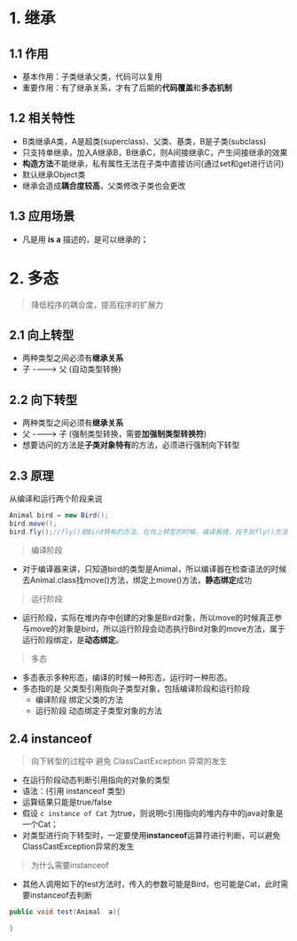 # 1. 继承

## 1.1 作用

- 基本作用：子类继承父类，代码可以复用
- 重要作用：有了继承关系，才有了后期的**代码覆盖**和**多态机制**

## 1.2 相关特性

- B类继承A类，A是超类(superclass)、父类、基类，B是子类(subclass)
- 只支持单继承，加入A继承B，B继承C，则A间接继承C，产生间接继承的效果
- **构造方法**不能继承，私有属性无法在子类中直接访问(通过set和get进行访问)
- 默认继承Object类
- 继承会造成**耦合度较高**，父类修改子类也会更改

## 1.3 应用场景

- 凡是用 **is a** 描述的，是可以继承的；

# 2. 多态

>降低程序的耦合度，提高程序的扩展力

## 2.1 向上转型

- 两种类型之间必须有**继承关系**
- 子 ----> 父 (自动类型转换)

## 2.2 向下转型

- 两种类型之间必须有**继承关系**
- 父 ----> 子 (强制类型转换，需要**加强制类型转换符**)
- 想要访问的方法是**子类对象特有**的方法，必须进行强制向下转型

## 2.3 原理

从编译和运行两个阶段来说

```java
Animal bird = new Bird();
bird.move();
bird.fly();//fly()是Bird特有的方法，在向上转型的时候，编译报错，找不到fly()方法
```

>编译阶段

- 对于编译器来讲，只知道bird的类型是Animal，所以编译器在检查语法的时候去Animal.class找move()方法，绑定上move()方法，**静态绑定**成功

>运行阶段

- 运行阶段，实际在堆内存中创建的对象是Bird对象，所以move的时候真正参与move的对象是bird，所以运行阶段会动态执行Bird对象的move方法，属于运行阶段绑定，是**动态绑定**。

>多态

- 多态表示多种形态，编译的时候一种形态，运行时一种形态。
- 多态指的是 父类型引用指向子类型对象，包括编译阶段和运行阶段
  - 编译阶段  绑定父类的方法
  - 运行阶段  动态绑定子类型对象的方法

## 2.4 instanceof

> 向下转型的过程中 避免 ClassCastException 异常的发生

- 在运行阶段动态判断引用指向的对象的类型
- 语法：(引用 instanceof 类型)
- 运算结果只能是true/false
- 假设 `c instance of Cat` 为true，则说明c引用指向的堆内存中的java对象是一个Cat；
- 对类型进行向下转型时，一定要使用**instanceof**运算符进行判断，可以避免ClassCastException异常的发生

>为什么需要instanceof

- 其他人调用如下的test方法时，传入的参数可能是Bird，也可能是Cat，此时需要instanceof去判断

```java
public void test(Animal  a){
        
}
```